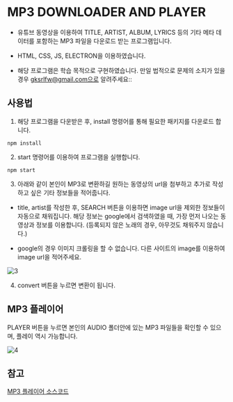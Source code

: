 # MP3 DOWNLOADER AND PLAYER

* 유튜브 동영상을 이용하여 TITLE, ARTIST, ALBUM, LYRICS 등의 기타 메타 데이터를 포함하는 MP3 파일을 다운로드 받는 프로그램입니다.

* HTML, CSS, JS, ELECTRON을 이용하였습니다.

* 해당 프로그램은 학습 목적으로 구현하였습니다. 만일 법적으로 문제의 소지가 있을 경우 gksrlfw@gmail.com으로 알려주세요::


## 사용법

1. 해당 프로그램을 다운받은 후, install 명령어를 통해 필요한 패키지를 다운로드 합니다.
```
npm install
```

2. start 명령어를 이용하여 프로그램을 실행합니다.
```
npm start
```

3. 아래와 같이 본인이 MP3로 변환하길 원하는 동영상의 url을 첨부하고 추가로 작성하고 싶은 기타 정보들을 적어줍니다.
* title, artist를 작성한 후, SEARCH 버튼을 이용하면 image url을 제외한 정보들이 자동으로 채워집니다. 해당 정보는 google에서 검색하였을 때, 가장 먼저 나오는 동영상과 정보를 이용합니다. (등록되지 않은 노래의 경우, 아무것도 채워주지 않습니다.)

* google의 경우 이미지 크롤링을 할 수 없습니다. 다른 사이트의 image를 이용하여 image url을 적어주세요.

![3](https://user-images.githubusercontent.com/50065692/89125245-0bac6400-d518-11ea-8a8b-19eef337c15e.PNG)


4. convert 버튼을 누르면 변환이 됩니다.


## MP3 플레이어

PLAYER 버튼을 누르면 본인의 AUDIO 폴더안에 있는 MP3 파일들을 확인할 수 있으며, 플레이 역시 가능합니다.

![4](https://user-images.githubusercontent.com/50065692/89125249-12d37200-d518-11ea-98c5-d1d986485f16.PNG)


## 참고
[MP3 플레이어 소스코드](https://doctorcodetutorial.blogspot.com/2020/04/make-custom-music-player-in-javascript.html)


